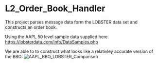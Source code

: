 # L2_Order_Book_Handler
This project parses message data form the LOBSTER data set and constructs an order book.

Using the AAPL 50 level sample data supplied here https://lobsterdata.com/info/DataSamples.php

We are able to to construct what looks like a relativley accurate version of the BBO:
![AAPL_BBO_LOBSTER_Comparison](https://github.com/samdelaney42/L2_Order_Book_Handler/assets/45703559/2ac2a8fb-4b50-4d27-81e8-5063dbb0b428)
    

